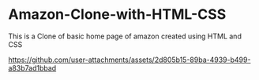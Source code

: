 # Amazon-Clone-with-HTML-CSS
This is a Clone of basic home page of amazon created using HTML and CSS 



https://github.com/user-attachments/assets/2d805b15-89ba-4939-b499-a83b7ad1bbad


